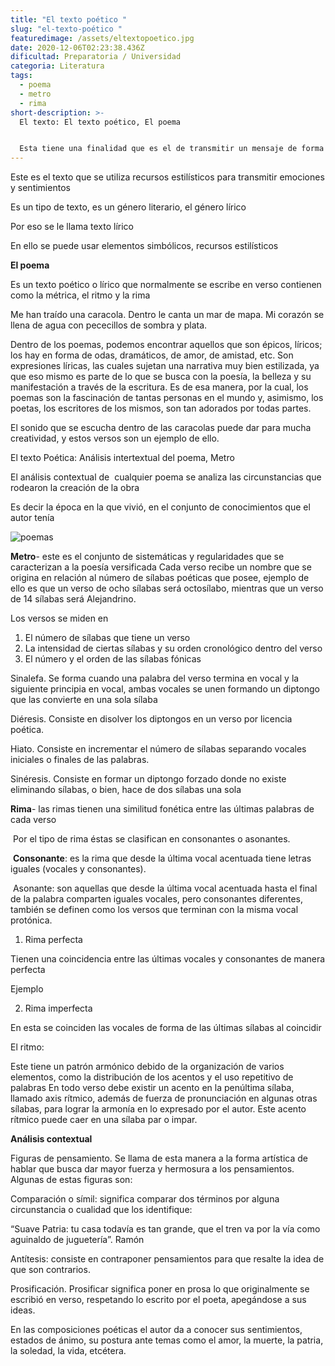 ```yaml
---
title: "El texto poético "
slug: "el-texto-poético "
featuredimage: /assets/eltextopoetico.jpg
date: 2020-12-06T02:23:38.436Z
dificultad: Preparatoria / Universidad
categoria: Literatura
tags:
  - poema
  - metro
  - rima
short-description: >-
  El texto: El texto poético, El poema 


  Esta tiene una finalidad que es el de transmitir un mensaje de forma estética y principalmente el verso
---
```

<!--StartFragment-->

Este es el texto que se utiliza recursos estilísticos para transmitir emociones y sentimientos 

Es un tipo de texto, es un género literario, el género lírico 

Por eso se le llama texto lírico 

En ello se puede usar elementos simbólicos, recursos estilísticos 

**El poema** 

Es un texto poético o lírico que normalmente se escribe en verso contienen como la métrica, el ritmo y la rima

Me han traído una caracola. Dentro le canta un mar de mapa. Mi corazón se llena de agua con pececillos de sombra y plata.

Dentro de los poemas, podemos encontrar aquellos que son épicos, líricos; los hay en forma de odas, dramáticos, de amor, de amistad, etc. Son expresiones líricas, las cuales sujetan una narrativa muy bien estilizada, ya que eso mismo es parte de lo que se busca con la poesía, la belleza y su manifestación a través de la escritura. Es de esa manera, por la cual, los poemas son la fascinación de tantas personas en el mundo y, asimismo, los poetas, los escritores de los mismos, son tan adorados por todas partes.

El sonido que se escucha dentro de las caracolas puede dar para mucha creatividad, y estos versos son un ejemplo de ello.

El texto Poética: Análisis intertextual del poema, Metro  

El análisis contextual de  cualquier poema se analiza las circunstancias que rodearon la creación de la obra 

Es decir la época en la que vivió, en el conjunto de conocimientos que el autor tenía 

![poemas](/assets/poemas.jpg "poemas")

**Metro**- este es el conjunto de sistemáticas y regularidades que se caracterizan a la poesía versificada Cada verso recibe un nombre que se origina en relación al número de sílabas poéticas que posee, ejemplo de ello es que un verso de ocho sílabas será octosílabo, mientras que un verso de 14 sílabas será Alejandrino.

Los versos se miden en 

1. El número de sílabas que tiene un verso 
2. La intensidad de ciertas sílabas y su orden cronológico dentro del verso 
3. El número y el orden de las sílabas fónicas

Sinalefa. Se forma cuando una palabra del verso termina en vocal y la siguiente principia en vocal, ambas vocales se unen formando un diptongo que las convierte en una sola sílaba

Diéresis. Consiste en disolver los diptongos en un verso por licencia poética.

Hiato. Consiste en incrementar el número de sílabas separando vocales iniciales o finales de las palabras.

Sinéresis. Consiste en formar un diptongo forzado donde no existe eliminando sílabas, o bien, hace de dos sílabas una sola

**Rima**- las rimas tienen una similitud fonética entre las últimas palabras de cada verso

 Por el tipo de rima éstas se clasifican en consonantes o asonantes.  

 **Consonante**: es la rima que desde la última vocal acentuada tiene letras iguales (vocales y consonantes).

 Asonante: son aquellas que desde la última vocal acentuada hasta el final de la palabra comparten iguales vocales, pero consonantes diferentes, también se definen como los versos que terminan con la misma vocal protónica.

1. Rima perfecta 

Tienen una coincidencia entre las últimas vocales y consonantes de manera perfecta 

Ejemplo 

2. Rima imperfecta 

En esta se coinciden las vocales de forma de las últimas sílabas al coincidir 

El ritmo:

Este tiene un patrón armónico debido de la organización de varios elementos, como la distribución de los acentos y el uso repetitivo de palabras En todo verso debe existir un acento en la penúltima sílaba, llamado axis rítmico, además de fuerza de pronunciación en algunas otras sílabas, para lograr la armonía en lo expresado por el autor. Este acento rítmico puede caer en una sílaba par o impar.

**Análisis contextual**

Figuras de pensamiento. Se llama de esta manera a la forma artística de hablar que busca dar mayor fuerza y hermosura a los pensamientos. Algunas de estas figuras son:

Comparación o símil: significa comparar dos términos por alguna circunstancia o cualidad que los identifique:

“Suave Patria: tu casa todavía es tan grande, que el tren va por la vía como aguinaldo de juguetería”. Ramón 

Antítesis: consiste en contraponer pensamientos para que resalte la idea de que son contrarios.

Prosificación. Prosificar significa poner en prosa lo que originalmente se escribió en verso, respetando lo escrito por el poeta, apegándose a sus ideas. 

En las composiciones poéticas el autor da a conocer sus sentimientos, estados de ánimo, su postura ante temas como el amor, la muerte, la patria, la soledad, la vida, etcétera.